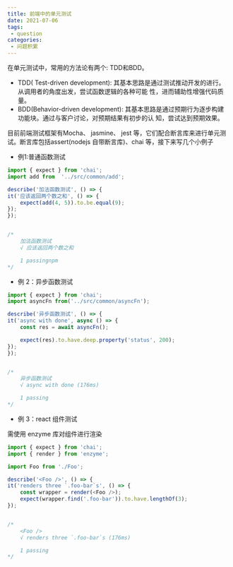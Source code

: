 ```yaml
---
title: 前端中的单元测试
date: 2021-07-06
tags:
 - question
categories:
 - 问题积累
---
```




在单元测试中，常用的方法论有两个: TDD和BDD。
- TDD( Test-driven development): 其基本思路是通过测试推动开发的进行。从调用者的角度出发，尝试函数逻辑的各种可能
性，进而辅助性增强代码质量。
- BDD(Behavior-driven development): 其基本思路是通过预期行为逐步构建功能块。通过与客户讨论，对预期结果有初步的认
知，尝试达到预期效果。

目前前端测试框架有Mocha、 jasmine、 jest 等，它们配合断言库来进行单元测试。断言库包括assert(nodejs 自带断言库)、chai 等，接下来写几个小例子

- 例1:普通函数测试

```js
import { expect } from 'chai';
import add from  '../src/common/add';

describe('加法函数测试', () => {
it('应该返回两个数之和', () => {
    expect(add(4, 5)).to.be.equal(9);
});
});


/*
    加法函数测试
    √ 应该返回两个数之和

    1 passingnpm 
*/
```

- 例 2：异步函数测试

```js
import { expect } from 'chai';
import asyncFn from('../src/common/asyncFn');

describe('异步函数测试', () => {
it('async with done', async () => {
    const res = await asyncFn();

    expect(res).to.have.deep.property('status', 200);
});
});


/*
    异步函数测试
    √ async with done (176ms)

    1 passing
*/
```

- 例 3：react 组件测试

需使用 enzyme 库对组件进行渲染

```js
import { expect } from 'chai';
import { render } from 'enzyme';

import Foo from './Foo';

describe('<Foo />', () => {
it('renders three `.foo-bar`s', () => {
    const wrapper = render(<Foo />);
    expect(wrapper.find('.foo-bar')).to.have.lengthOf(3);
});


/*
    <Foo />
    √ renders three `.foo-bar`s (176ms)

    1 passing
*/
```

